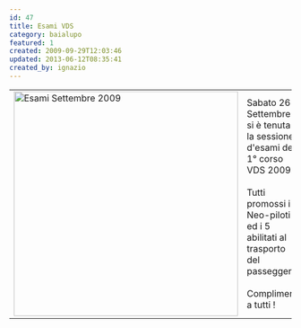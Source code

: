 ```yaml
---
id: 47
title: Esami VDS
category: baialupo
featured: 1
created: 2009-09-29T12:03:46
updated: 2013-06-12T08:35:41
created_by: ignazio
---
```

<table border="0">
 <tbody>
  <tr>
   <td width="420">
    <a href="images/stories/esami-vds/2009-09.esamivds.jpg" target="_blank" title="Esami Settembre 2009">
     <img alt="Esami Settembre 2009" border="0" src="images/stories/esami-vds/2009-09.esamivds.jpg" width="400"/>
    </a>
   </td>
   <td>
    Sabato 26-Settembre
    <br/>
    si è tenuta la sessione d'esami del 1° corso VDS 2009.
    <br/>
    <br/>
    Tutti promossi i 6 Neo-piloti ed i 5 abilitati al trasporto del passeggero.
    <br/>
    <br/>
    Complimenti a tutti !
   </td>
  </tr>
 </tbody>
</table>

